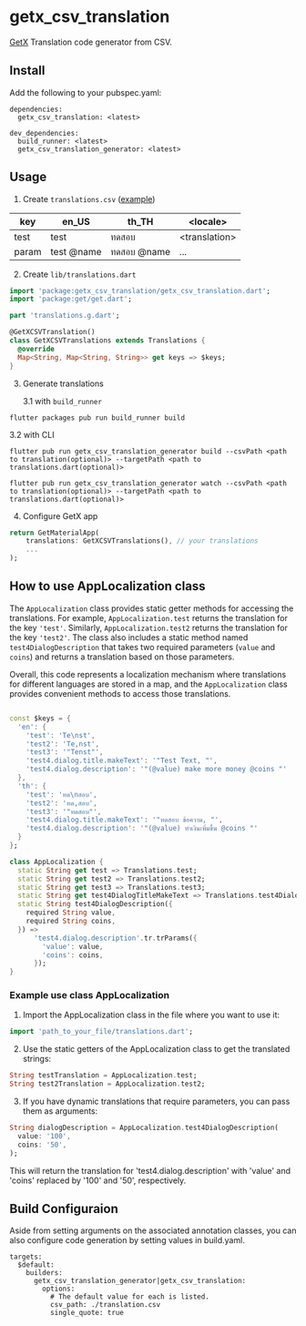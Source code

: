 # getx_csv_translation

<!--
This README describes the package. If you publish this package to pub.dev,
this README's contents appear on the landing page for your package.

For information about how to write a good package README, see the guide for
[writing package pages](https://dart.dev/guides/libraries/writing-package-pages).

For general information about developing packages, see the Dart guide for
[creating packages](https://dart.dev/guides/libraries/create-library-packages)
and the Flutter guide for
[developing packages and plugins](https://flutter.dev/developing-packages).
-->

[GetX](https://pub.dev/packages/get#internationalization) Translation code generator from CSV.

## Install

Add the following to your pubspec.yaml:

```
dependencies:
  getx_csv_translation: <latest>

dev_dependencies:
  build_runner: <latest>
  getx_csv_translation_generator: <latest>
```

## Usage

1. Create `translations.csv` ([example](./getx_csv_translation_generator/example/translations.csv))

| key   | en_US      | th_TH       | \<locale>      |
| ----- | ---------- | ----------- | -------------- |
| test  | test       | ทดสอบ       | \<translation> |
| param | test @name | ทดสอบ @name | ...            |

2. Create `lib/translations.dart`

```dart
import 'package:getx_csv_translation/getx_csv_translation.dart';
import 'package:get/get.dart';

part 'translations.g.dart';

@GetXCSVTranslation()
class GetXCSVTranslations extends Translations {
  @override
  Map<String, Map<String, String>> get keys => $keys;
}
```

3. Generate translations

   3.1 with `build_runner`

```
flutter packages pub run build_runner build
```

3.2 with CLI

```
flutter pub run getx_csv_translation_generator build --csvPath <path to translation(optional)> --targetPath <path to translations.dart(optional)>
```

```
flutter pub run getx_csv_translation_generator watch --csvPath <path to translation(optional)> --targetPath <path to translations.dart(optional)>
```

4. Configure GetX app

```dart
return GetMaterialApp(
    translations: GetXCSVTranslations(), // your translations
    ...
);
```

## How to use AppLocalization class

The `AppLocalization` class provides static getter methods for accessing the translations. For example, `AppLocalization.test` returns the translation for the key `'test'`. Similarly, `AppLocalization.test2` returns the translation for the key `'test2'`. The class also includes a static method named `test4DialogDescription` that takes two required parameters (`value` and `coins`) and returns a translation based on those parameters.

Overall, this code represents a localization mechanism where translations for different languages are stored in a map, and the `AppLocalization` class provides convenient methods to access those translations.

```dart

const $keys = {
  'en': {
    'test': 'Te\nst',
    'test2': 'Te,nst',
    'test3': '"Tenst"',
    'test4.dialog.title.makeText': '"Test Text, "',
    'test4.dialog.description': '"(@value) make more money @coins "'
  },
  'th': {
    'test': 'ทด\nสอบ',
    'test2': 'ทด,สอบ',
    'test3': '"ทดสอบ"',
    'test4.dialog.title.makeText': '"ทดสอบ ข้อความ, "',
    'test4.dialog.description': '"(@value) ทำเงินเพิ่มขึ้น @coins "'
  }
};

class AppLocalization {
  static String get test => Translations.test;
  static String get test2 => Translations.test2;
  static String get test3 => Translations.test3;
  static String get test4DialogTitleMakeText => Translations.test4DialogTitleMakeText;
  static String test4DialogDescription({
    required String value,
    required String coins,
  }) =>
      'test4.dialog.description'.tr.trParams({
        'value': value,
        'coins': coins,
      });
}
```

### Example use class AppLocalization

1. Import the AppLocalization class in the file where you want to use it:
``` dart
import 'path_to_your_file/translations.dart';
```

2. Use the static getters of the AppLocalization class to get the translated strings:
``` dart
String testTranslation = AppLocalization.test;
String test2Translation = AppLocalization.test2;
```

3. If you have dynamic translations that require parameters, you can pass them as arguments:
``` dart
String dialogDescription = AppLocalization.test4DialogDescription(
  value: '100',
  coins: '50',
);
```
This will return the translation for 'test4.dialog.description' with 'value' and 'coins' replaced by '100' and '50', respectively.

## Build Configuraion

Aside from setting arguments on the associated annotation classes, you can also configure code generation by setting values in build.yaml.

```
targets:
  $default:
    builders:
      getx_csv_translation_generator|getx_csv_translation:
        options:
          # The default value for each is listed.
          csv_path: ./translation.csv
          single_quote: true
```

